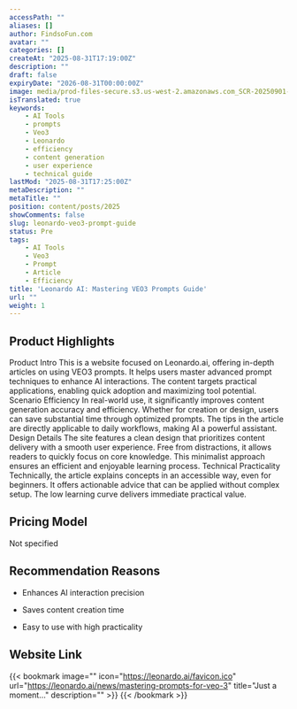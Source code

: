 ```yaml
---
accessPath: ""
aliases: []
author: FindsoFun.com
avatar: ""
categories: []
createAt: "2025-08-31T17:19:00Z"
description: ""
draft: false
expiryDate: "2026-08-31T00:00:00Z"
image: media/prod-files-secure.s3.us-west-2.amazonaws.com_SCR-20250901-cefj.jpeg
isTranslated: true
keywords:
    - AI Tools
    - prompts
    - Veo3
    - Leonardo
    - efficiency
    - content generation
    - user experience
    - technical guide
lastMod: "2025-08-31T17:25:00Z"
metaDescription: ""
metaTitle: ""
position: content/posts/2025
showComments: false
slug: leonardo-veo3-prompt-guide
status: Pre
tags:
    - AI Tools
    - Veo3
    - Prompt
    - Article
    - Efficiency
title: 'Leonardo AI: Mastering VEO3 Prompts Guide'
url: ""
weight: 1
---
```

## Product Highlights
Product Intro
This is a website focused on Leonardo.ai, offering in-depth articles on using VEO3 prompts. It helps users master advanced prompt techniques to enhance AI interactions. The content targets practical applications, enabling quick adoption and maximizing tool potential.
Scenario Efficiency
In real-world use, it significantly improves content generation accuracy and efficiency. Whether for creation or design, users can save substantial time through optimized prompts. The tips in the article are directly applicable to daily workflows, making AI a powerful assistant.
Design Details
The site features a clean design that prioritizes content delivery with a smooth user experience. Free from distractions, it allows readers to quickly focus on core knowledge. This minimalist approach ensures an efficient and enjoyable learning process.
Technical Practicality
Technically, the article explains concepts in an accessible way, even for beginners. It offers actionable advice that can be applied without complex setup. The low learning curve delivers immediate practical value.

## Pricing Model
<!--more-->Not specified

## Recommendation Reasons
- Enhances AI interaction precision

- Saves content creation time

- Easy to use with high practicality

## Website Link
{{< bookmark image="<no value>" icon="https://leonardo.ai/favicon.ico" url="https://leonardo.ai/news/mastering-prompts-for-veo-3" title="Just a moment..." description="" >}}
{{< /bookmark >}}

